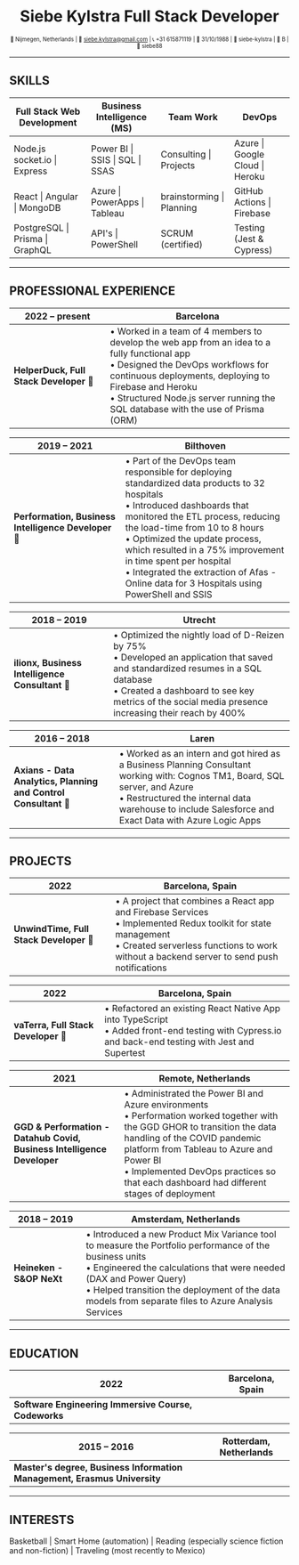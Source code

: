 <div align="center">

# **Siebe Kylstra** Full Stack Developer

<small><sub>📍 Nijmegen, Netherlands | 📧 siebe.kylstra@gmail.com | 📞 +31 615871119 | 📅 31/10/1988 | 💼 siebe-kylstra | 🚗 B | 🐙 siebe88</sub></small>

</div>

---

## SKILLS

| **Full Stack Web Development**  | **Business Intelligence (MS)**  | **Team Work**             | **DevOps**                      |
| ------------------------------- | ------------------------------- | ------------------------- | ------------------------------- |
| Node.js socket.io \| Express    | Power BI \| SSIS \| SQL \| SSAS | Consulting \| Projects    | Azure \| Google Cloud \| Heroku |
| React \| Angular \| MongoDB     | Azure \| PowerApps \| Tableau   | brainstorming \| Planning | GitHub Actions \| Firebase      |
| PostgreSQL \| Prisma \| GraphQL | API's \| PowerShell             | SCRUM (certified)         | Testing (Jest & Cypress)        |

---

## PROFESSIONAL EXPERIENCE

| **2022 – present**                      | **Barcelona**                                                                                                                                                                                                                                                                      |
| --------------------------------------- | ---------------------------------------------------------------------------------------------------------------------------------------------------------------------------------------------------------------------------------------------------------------------------------- |
| **HelperDuck, Full Stack Developer** 🔗 | • Worked in a team of 4 members to develop the web app from an idea to a fully functional app<br>• Designed the DevOps workflows for continuous deployments, deploying to Firebase and Heroku<br>• Structured Node.js server running the SQL database with the use of Prisma (ORM) |

| **2019 – 2021**                                      | **Bilthoven**                                                                                                                                                                                                                                                                                                                                                                                        |
| ---------------------------------------------------- | ---------------------------------------------------------------------------------------------------------------------------------------------------------------------------------------------------------------------------------------------------------------------------------------------------------------------------------------------------------------------------------------------------- |
| **Performation, Business Intelligence Developer** 🔗 | • Part of the DevOps team responsible for deploying standardized data products to 32 hospitals<br>• Introduced dashboards that monitored the ETL process, reducing the load-time from 10 to 8 hours<br>• Optimized the update process, which resulted in a 75% improvement in time spent per hospital<br>• Integrated the extraction of Afas - Online data for 3 Hospitals using PowerShell and SSIS |

| **2018 – 2019**                                 | **Utrecht**                                                                                                                                                                                                                                 |
| ----------------------------------------------- | ------------------------------------------------------------------------------------------------------------------------------------------------------------------------------------------------------------------------------------------- |
| **ilionx, Business Intelligence Consultant** 🔗 | • Optimized the nightly load of D-Reizen by 75%<br>• Developed an application that saved and standardized resumes in a SQL database<br>• Created a dashboard to see key metrics of the social media presence increasing their reach by 400% |

| **2016 – 2018**                                                 | **Laren**                                                                                                                                                                                                                             |
| --------------------------------------------------------------- | ------------------------------------------------------------------------------------------------------------------------------------------------------------------------------------------------------------------------------------- |
| **Axians - Data Analytics, Planning and Control Consultant** 🔗 | • Worked as an intern and got hired as a Business Planning Consultant working with: Cognos TM1, Board, SQL server, and Azure<br>• Restructured the internal data warehouse to include Salesforce and Exact Data with Azure Logic Apps |

---

## PROJECTS

| **2022**                                | **Barcelona, Spain**                                                                                                                                                                                          |
| --------------------------------------- | ------------------------------------------------------------------------------------------------------------------------------------------------------------------------------------------------------------- |
| **UnwindTime, Full Stack Developer** 🔗 | • A project that combines a React app and Firebase Services<br>• Implemented Redux toolkit for state management<br>• Created serverless functions to work without a backend server to send push notifications |

| **2022**                             | **Barcelona, Spain**                                                                                                                                |
| ------------------------------------ | --------------------------------------------------------------------------------------------------------------------------------------------------- |
| **vaTerra, Full Stack Developer** 🔗 | • Refactored an existing React Native App into TypeScript<br>• Added front-end testing with Cypress.io and back-end testing with Jest and Supertest |

| **2021**                                                                | **Remote, Netherlands**                                                                                                                                                                                                                                                                               |
| ----------------------------------------------------------------------- | ----------------------------------------------------------------------------------------------------------------------------------------------------------------------------------------------------------------------------------------------------------------------------------------------------- |
| **GGD & Performation - Datahub Covid, Business Intelligence Developer** | • Administrated the Power BI and Azure environments<br>• Performation worked together with the GGD GHOR to transition the data handling of the COVID pandemic platform from Tableau to Azure and Power BI<br>• Implemented DevOps practices so that each dashboard had different stages of deployment |

| **2018 – 2019**          | **Amsterdam, Netherlands**                                                                                                                                                                                                                                                              |
| ------------------------ | --------------------------------------------------------------------------------------------------------------------------------------------------------------------------------------------------------------------------------------------------------------------------------------- |
| **Heineken - S&OP NeXt** | • Introduced a new Product Mix Variance tool to measure the Portfolio performance of the business units<br>• Engineered the calculations that were needed (DAX and Power Query)<br>• Helped transition the deployment of the data models from separate files to Azure Analysis Services |

---

## EDUCATION

| **2022**                                             | **Barcelona, Spain** |
| ---------------------------------------------------- | -------------------- |
| **Software Engineering Immersive Course, Codeworks** |                      |

| **2015 – 2016**                                                          | **Rotterdam, Netherlands** |
| ------------------------------------------------------------------------ | -------------------------- |
| **Master's degree, Business Information Management, Erasmus University** |                            |

---

## INTERESTS

Basketball \| Smart Home (automation) \| Reading (especially science fiction and non-fiction) \| Traveling (most recently to Mexico)

